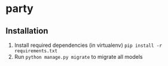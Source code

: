 # party


Installation
---
1. Install required dependencies (in virtualenv) `pip install -r requirements.txt`
2. Run `python manage.py migrate` to migrate all models


